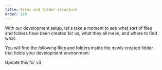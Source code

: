 ```yaml
---
title: Files and folder structure
order: 110
---
```


With our development setup, let's take a moment to see what sort of files and
folders have been created for us, what they all mean, and where to find what.

You will find the following files and folders inside the newly created folder
that holds your development environment:

<Fixme compact>Update this for v3</Fixme>
